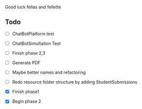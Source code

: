 Good luck fellas and fellette

## Todo
- [ ] ChatBotPlatform test
- [ ] ChatBotSimultation Test
- [ ] Finish phase 2,3
- [ ] Generate PDF
- [ ] Maybe better names and refactoring
- [ ] Redo resource folder structure by adding StudentSubmissions

- [x] Finish phase1
- [x] Begin phase 2